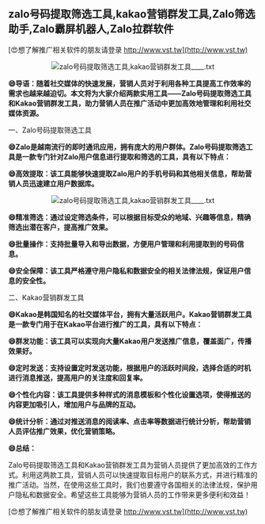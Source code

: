 ## **zalo号码提取筛选工具,kakao营销群发工具,Zalo筛选助手,Zalo霸屏机器人,Zalo拉群软件**

[😍想了解推广相关软件的朋友请登录 http://www.vst.tw](http://www.vst.tw)

 <center><img src="https://vst.tw/MP4/tuiguang/png/1.png" alt="zalo号码提取筛选工具,kakao营销群发工具____.txt"></center>

**😄导语：随着社交媒体的快速发展，营销人员对于利用各种工具提高工作效率的需求也越来越迫切。本文将为大家介绍两款实用工具——Zalo号码提取筛选工具和Kakao营销群发工具，助力营销人员在推广活动中更加高效地管理和利用社交媒体资源。**

一、Zalo号码提取筛选工具

**😄Zalo是越南流行的即时通讯应用，拥有庞大的用户群体。Zalo号码提取筛选工具是一款专门针对Zalo用户信息进行提取和筛选的工具，具有以下特点：**

**😄高效提取：该工具能够快速提取Zalo用户的手机号码和其他相关信息，帮助营销人员迅速建立用户数据库。**

 <center><img src="https://vst.tw/MP4/tuiguang/png/6.png" alt="zalo号码提取筛选工具,kakao营销群发工具____.txt"></center>

**😄精准筛选：通过设定筛选条件，可以根据目标受众的地域、兴趣等信息，精确筛选出潜在客户，提高推广效果。**

**😄批量操作：支持批量导入和导出数据，方便用户管理和利用提取到的号码信息。**

**😄安全保障：该工具严格遵守用户隐私和数据安全的相关法律法规，保证用户信息的安全性。**

二、Kakao营销群发工具

**😄Kakao是韩国知名的社交媒体平台，拥有大量活跃用户。Kakao营销群发工具是一款专门用于在Kakao平台进行推广的工具，具有以下特点：**

**😄群发功能：该工具可以实现向大量Kakao用户发送推广信息，覆盖面广，传播效果好。**

**😄定时发送：支持设置定时发送功能，根据用户的活跃时间段，选择合适的时机进行消息推送，提高用户的关注度和回复率。**

**😄个性化内容：该工具提供多种样式的消息模板和个性化设置选项，使得推送的内容更加吸引人，增加用户与品牌的互动。**

**😄统计分析：通过对推送消息的阅读率、点击率等数据进行统计分析，帮助营销人员评估推广效果，优化营销策略。**

**😄总结：**

Zalo号码提取筛选工具和Kakao营销群发工具为营销人员提供了更加高效的工作方式。利用这两款工具，营销人员可以快速提取目标用户的联系方式，并进行精准的推广活动。当然，在使用这些工具时，我们也要遵守各国相关的法律法规，保护用户隐私和数据安全。希望这些工具能够为营销人员的工作带来更多便利和效益！

[😍想了解推广相关软件的朋友请登录 http://www.vst.tw](http://www.vst.tw)



